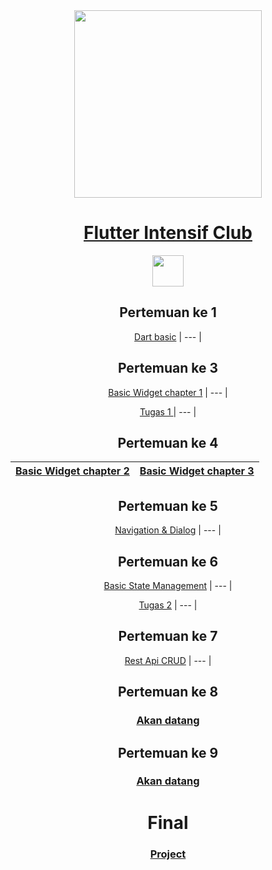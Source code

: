 
 <div align="center">
 
 <img src="https://user-images.githubusercontent.com/101007778/199781371-72fb975c-beae-423c-b6fd-8d0077c2cf0a.jpg" width="300" height="300" />
 
# [Flutter Intensif Club]()

<img src="https://badgen.net/pub/flutter-platform/xml" height="50" />

## Pertemuan ke 1

[Dart basic](https://github.com/msarifin29/FIC/tree/main/dart_language/dart_basic)
| --- |

## Pertemuan ke 3

[Basic Widget chapter 1](https://www.youtube.com/watch?v=xR3p-45soc0&list=PLQvQbJRJpIZ67MrVzPDOYtAs7wmFjmFUI&index=4)
| --- |

[Tugas 1 ](https://github.com/msarifin29/FIC/tree/main/flutter_framework/tugas1)
| --- |

## Pertemuan ke 4

| [Basic Widget chapter 2](https://www.youtube.com/watch?v=rEDeyIF1k_o&list=PLQvQbJRJpIZ67MrVzPDOYtAs7wmFjmFUI&index=7) | [Basic Widget chapter 3](https://www.youtube.com/watch?v=rEDeyIF1k_o&list=PLQvQbJRJpIZ67MrVzPDOYtAs7wmFjmFUI&index=7) |
| --- | --- |

## Pertemuan ke 5

[Navigation & Dialog](https://www.youtube.com/watch?v=cUxjyryABcA&list=PLQvQbJRJpIZ67MrVzPDOYtAs7wmFjmFUI&index=8)
| --- |

## Pertemuan ke 6

[Basic State Management](https://www.youtube.com/watch?v=vO7YOncZtKU&list=PLQvQbJRJpIZ67MrVzPDOYtAs7wmFjmFUI&index=10)
| --- |

[Tugas 2](https://github.com/msarifin29/fic-state-management-basic)
| --- |

## Pertemuan ke 7

[Rest Api CRUD](https://www.youtube.com/watch?v=x6CxeQUmyto&list=PLQvQbJRJpIZ67MrVzPDOYtAs7wmFjmFUI&index=11)
| --- |

## Pertemuan ke 8

### [Akan datang]()

## Pertemuan ke 9

### [Akan datang]()

# Final

### [Project]()

